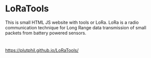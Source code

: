 # LoRaTools
This is small HTML JS website with tools or LoRa. LoRa is a radio communication technique for Long Range data transmission of small packets from battery powered sensors.
#
https://plutphil.github.io/LoRaTools/
